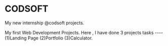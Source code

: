 # CODSOFT
My new internship @codsoft projects.

My first Web Development Projects.
Here , I have done 3 projects tasks ----
  (1)Landing Page (2)Portfolio (3)Calculator.
